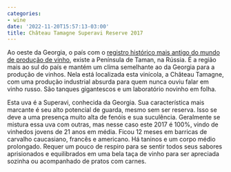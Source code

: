 ```yaml
---
categories:
- wine
date: '2022-11-20T15:57:13-03:00'
title: Château Tamagne Superavi Reserve 2017
---
```


Ao oeste da Georgia, o país com o [registro histórico mais antigo do mundo de produção de vinho](https://www.bbc.com/news/world-europe-41977709), existe a Península de Taman, na Rússia. É a região mais ao sul do país e mantém um clima semelhante ao da Georgia para a produção de vinhos. Nela está localizada esta vinícola, a Château Tamagne, com uma produção industrial absurda para quem nunca ouviu falar em vinho russo. São tanques gigantescos e um laboratório novinho em folha.

Esta uva é a Superavi, conhecida da Georgia. Sua característica mais marcante é seu alto potencial de guarda, mesmo sem ser reserva. Isso se deve a uma presença muito alta de fenóis e sua suculência. Geralmente se mistura essa uva com outras, mas nesse caso este 2017 é 100%, vindo de vinhedos jovens de 21 anos em média. Ficou 12 meses em barricas de carvalho caucasiano, francês e americano. Há taninos e um corpo médio prolongado. Requer um pouco de respiro para se sentir todos seus sabores aprisionados e equilibrados em uma bela taça de vinho para ser apreciada sozinha ou acompanhado de pratos com carnes.